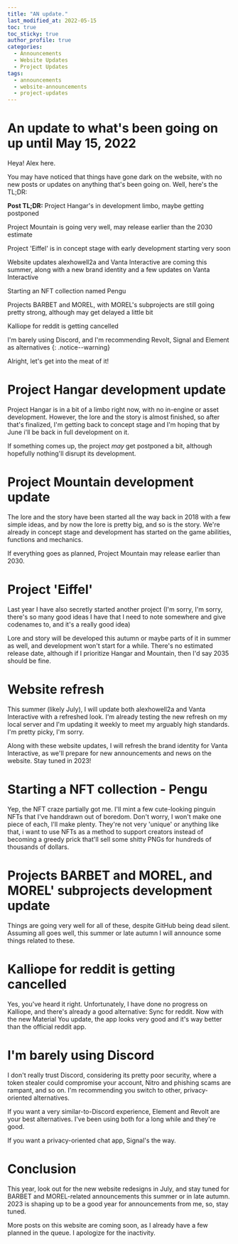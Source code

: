 ```yaml
---
title: "AN update."
last_modified_at: 2022-05-15
toc: true
toc_sticky: true
author_profile: true
categories:
  - Announcements
  - Website Updates
  - Project Updates
tags:
  - announcements
  - website-announcements
  - project-updates
---
```


# An update to what's been going on up until May 15, 2022

Heya! Alex here.

You may have noticed that things have gone dark on the website, with no new posts or updates on anything that's been going on. Well, here's the TL;DR:

**Post TL;DR:**
Project Hangar's in development limbo, maybe getting postponed

Project Mountain is going very well, may release earlier than the 2030 estimate

Project 'Eiffel' is in concept stage with early development starting very soon

Website updates alexhowell2a and Vanta Interactive are coming this summer, along with a new brand identity and a few updates on Vanta Interactive

Starting an NFT collection named Pengu

Projects BARBET and MOREL, with MOREL's subprojects are still going pretty strong, although may get delayed a little bit

Kalliope for reddit is getting cancelled

I'm barely using Discord, and I'm recommending Revolt, Signal and Element as alternatives
{: .notice--warning}

Alright, let's get into the meat of it!

# Project Hangar development update

Project Hangar is in a bit of a limbo right now, with no in-engine or asset development. However, the lore and the story is almost finished, so after that's finalized, I'm getting back to concept stage and I'm hoping that by June i'll be back in full development on it.

If something comes up, the project *may* get postponed a bit, although hopefully nothing'll disrupt its development.

# Project Mountain development update

The lore and the story have been started all the way back in 2018 with a few simple ideas, and by now the lore is pretty big, and so is the story. We're already in concept stage and development has started on the game abilities, functions and mechanics.

If everything goes as planned, Project Mountain may release earlier than 2030.

# Project 'Eiffel'

Last year I have also secretly started another project (I'm sorry, I'm sorry, there's so many good ideas I have that I need to note somewhere and give codenames to, and it's a really good idea)

Lore and story will be developed this autumn or maybe parts of it in summer as well, and development won't start for a while. There's no estimated release date, although if I prioritize Hangar and Mountain, then I'd say 2035 should be fine.

# Website refresh

This summer (likely July), I will update both alexhowell2a and Vanta Interactive with a refreshed look. I'm already testing the new refresh on my local server and I'm updating it weekly to meet my arguably high standards. I'm pretty picky, I'm sorry.

Along with these website updates, I will refresh the brand identity for Vanta Interactive, as we'll prepare for new announcements and news on the website. Stay tuned in 2023!

# Starting a NFT collection - Pengu

Yep, the NFT craze partially got me. I'll mint a few cute-looking pinguin NFTs that I've handdrawn out of boredom. Don't worry, I won't make one piece of each, I'll make plenty. They're not very 'unique' or anything like that, i want to use NFTs as a method to support creators instead of becoming a greedy prick that'll sell some shitty PNGs for hundreds of thousands of dollars.

# Projects BARBET and MOREL, and MOREL' subprojects development update

Things are going very well for all of these, despite GitHub being dead silent. Assuming all goes well, this summer or late autumn I will announce some things related to these.

# Kalliope for reddit is getting cancelled

Yes, you've heard it right. Unfortunately, I have done no progress on Kalliope, and there's already a good alternative: Sync for reddit. Now with the new Material You update, the app looks very good and it's way better than the official reddit app.

# I'm barely using Discord

I don't really trust Discord, considering its pretty poor security, where a token stealer could compromise your account, Nitro and phishing scams are rampant, and so on. I'm recommending you switch to other, privacy-oriented alternatives.

If you want a very similar-to-Discord experience, Element and Revolt are your best alternatives. I've been using both for a long while and they're good.

If you want a privacy-oriented chat app, Signal's the way.

# Conclusion

This year, look out for the new website redesigns in July, and stay tuned for BARBET and MOREL-related announcements this summer or in late autumn. 2023 is shaping up to be a good year for announcements from me, so, stay tuned.

More posts on this website are coming soon, as I already have a few planned in the queue. I apologize for the inactivity.
